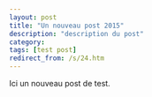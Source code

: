 ```yaml
---
layout: post
title: "Un nouveau post 2015"
description: "description du post"
category: 
tags: [test post]
redirect_from: /s/24.htm
---
```



Ici un nouveau post de test.
